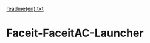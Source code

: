 [readme(en).txt](https://github.com/whitedustking/Faceit-FaceitAC-Launcher/files/7111443/readme.en.txt)
# Faceit-FaceitAC-Launcher

